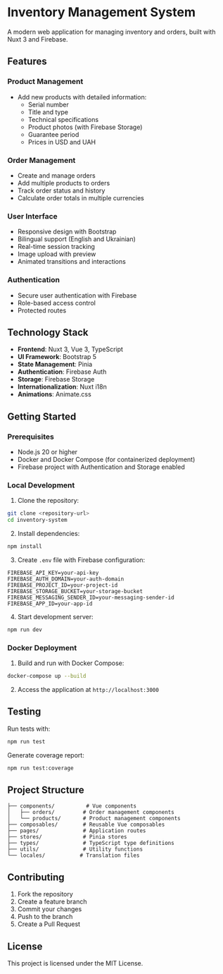 # Inventory Management System

A modern web application for managing inventory and orders, built with Nuxt 3 and Firebase.

## Features

### Product Management
- Add new products with detailed information:
    - Serial number
    - Title and type
    - Technical specifications
    - Product photos (with Firebase Storage)
    - Guarantee period
    - Prices in USD and UAH

### Order Management
- Create and manage orders
- Add multiple products to orders
- Track order status and history
- Calculate order totals in multiple currencies

### User Interface
- Responsive design with Bootstrap
- Bilingual support (English and Ukrainian)
- Real-time session tracking
- Image upload with preview
- Animated transitions and interactions

### Authentication
- Secure user authentication with Firebase
- Role-based access control
- Protected routes

## Technology Stack

- **Frontend**: Nuxt 3, Vue 3, TypeScript
- **UI Framework**: Bootstrap 5
- **State Management**: Pinia
- **Authentication**: Firebase Auth
- **Storage**: Firebase Storage
- **Internationalization**: Nuxt i18n
- **Animations**: Animate.css

## Getting Started

### Prerequisites
- Node.js 20 or higher
- Docker and Docker Compose (for containerized deployment)
- Firebase project with Authentication and Storage enabled

### Local Development

1. Clone the repository:
```bash
git clone <repository-url>
cd inventory-system
```

2. Install dependencies:
```bash
npm install
```

3. Create `.env` file with Firebase configuration:
```env
FIREBASE_API_KEY=your-api-key
FIREBASE_AUTH_DOMAIN=your-auth-domain
FIREBASE_PROJECT_ID=your-project-id
FIREBASE_STORAGE_BUCKET=your-storage-bucket
FIREBASE_MESSAGING_SENDER_ID=your-messaging-sender-id
FIREBASE_APP_ID=your-app-id
```

4. Start development server:
```bash
npm run dev
```

### Docker Deployment

1. Build and run with Docker Compose:
```bash
docker-compose up --build
```

2. Access the application at `http://localhost:3000`

## Testing

Run tests with:
```bash
npm run test
```

Generate coverage report:
```bash
npm run test:coverage
```

## Project Structure

```
├── components/          # Vue components
│   ├── orders/         # Order management components
│   └── products/       # Product management components
├── composables/        # Reusable Vue composables
├── pages/              # Application routes
├── stores/             # Pinia stores
├── types/              # TypeScript type definitions
├── utils/              # Utility functions
└── locales/           # Translation files
```

## Contributing

1. Fork the repository
2. Create a feature branch
3. Commit your changes
4. Push to the branch
5. Create a Pull Request

## License

This project is licensed under the MIT License.
